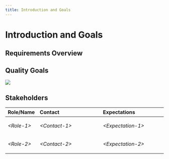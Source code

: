 ```yaml
---
title: Introduction and Goals
---
```

# Introduction and Goals

## Requirements Overview

## Quality Goals

![](site/tumblr_nst0eeunzj1uz2g97o1_500.jpg)

## Stakeholders

<table>
<colgroup>
<col style="width: 20%" />
<col style="width: 40%" />
<col style="width: 40%" />
</colgroup>
<thead>
<tr class="header">
<th style="text-align: left;">Role/Name</th>
<th style="text-align: left;">Contact</th>
<th style="text-align: left;">Expectations</th>
</tr>
</thead>
<tbody>
<tr class="odd">
<td style="text-align: left;"><p><em>&lt;Role-1&gt;</em></p></td>
<td style="text-align: left;"><p><em>&lt;Contact-1&gt;</em></p></td>
<td style="text-align: left;"><p><em>&lt;Expectation-1&gt;</em></p></td>
</tr>
<tr class="even">
<td style="text-align: left;"><p><em>&lt;Role-2&gt;</em></p></td>
<td style="text-align: left;"><p><em>&lt;Contact-2&gt;</em></p></td>
<td style="text-align: left;"><p><em>&lt;Expectation-2&gt;</em></p></td>
</tr>
</tbody>
</table>